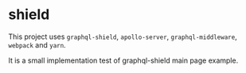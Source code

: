 # shield
This project uses `graphql-shield`, `apollo-server`, `graphql-middleware`, `webpack` and `yarn`.

It is a small implementation test of graphql-shield main page example.